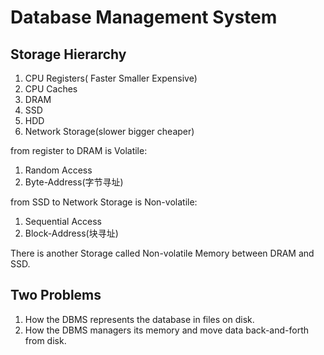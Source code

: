 # Database Management System

## Storage Hierarchy

1. CPU Registers(  Faster Smaller Expensive)
2. CPU Caches
3. DRAM
4. SSD
5. HDD
6. Network Storage(slower bigger cheaper)

from register to DRAM is Volatile:

1. Random Access 
2. Byte-Address(字节寻址)

from SSD to Network Storage is Non-volatile:

1. Sequential Access
2. Block-Address(块寻址)



There is another Storage called Non-volatile Memory between DRAM and SSD.



## Two Problems

1. How the DBMS represents the database in files on disk.
2. How the DBMS managers its memory and move data back-and-forth from disk.
